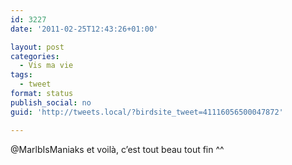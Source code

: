 ```yaml
---
id: 3227
date: '2011-02-25T12:43:26+01:00'

layout: post
categories:
  - Vis ma vie
tags:
  - tweet
format: status
publish_social: no
guid: 'http://tweets.local/?birdsite_tweet=41116056500047872'

---
```


@MarlbIsManiaks et voilà, c’est tout beau tout fin ^^